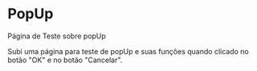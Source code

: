 # PopUp
Página de Teste sobre popUp

Subi uma página para teste de popUp e suas funções quando clicado no botão "OK" e no botão "Cancelar".
